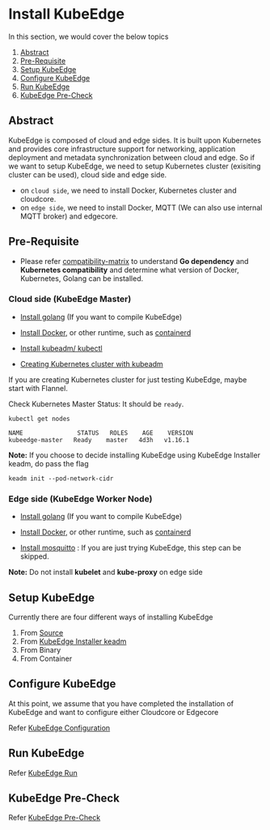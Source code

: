 # Install KubeEdge

In this section, we would cover the below topics

1. [Abstract](#Abstract)
2. [Pre-Requisite](#pre-requisite)
3. [Setup KubeEdge](#setup-kubeEdge)
4. [Configure KubeEdge](#configure-kubeEdge)
5. [Run KubeEdge](#run-kubeedge)
6. [KubeEdge Pre-Check](#kubeedge-pre-check)

## Abstract

KubeEdge is composed of cloud and edge sides. It is built upon Kubernetes and provides core infrastructure support for networking, application deployment and metadata synchronization between cloud and edge. So if we want to setup KubeEdge, we need to setup Kubernetes cluster (exisiting cluster can be used), cloud side and edge side.

+ on `cloud side`, we need to install Docker, Kubernetes cluster and cloudcore.
+ on `edge side`, we need to install Docker, MQTT (We can also use internal MQTT broker) and edgecore.

## Pre-Requisite

+ Please refer [compatibility-matrix](https://github.com/kubeedge/kubeedge#compatibility-matrix) to understand **Go dependency** and **Kubernetes compatibility** and determine what version of Docker, Kubernetes, Golang can be installed.

### Cloud side (KubeEdge Master)

+ [Install golang](https://golang.org/dl/) (If you want to compile KubeEdge)

+ [Install Docker](https://docs.docker.com/install/), or other runtime, such as [containerd](https://github.com/containerd/containerd)

+ [Install kubeadm/ kubectl](https://kubernetes.io/docs/setup/independent/install-kubeadm/)

+ [Creating Kubernetes cluster with kubeadm](<https://kubernetes.io/docs/setup/independent/create-cluster-kubeadm/>)

If you are creating Kubernetes cluster for just testing KubeEdge, maybe start with Flannel.

Check Kubernetes Master Status: It should be `ready`.

```shell
kubectl get nodes

NAME               STATUS   ROLES    AGE    VERSION
kubeedge-master   Ready    master   4d3h   v1.16.1
```

**Note:** If you choose to decide installing KubeEdge using KubeEdge Installer keadm, do pass the flag

```shell
keadm init --pod-network-cidr
```

### Edge side (KubeEdge Worker Node)

+ [Install golang](https://golang.org/dl/) (If you want to compile KubeEdge)

+ [Install Docker](https://docs.docker.com/install/), or other runtime, such as [containerd](https://github.com/containerd/containerd)

+ [Install mosquitto](https://mosquitto.org/download/) : If you are just trying KubeEdge, this step can be skipped.

**Note:** Do not install **kubelet** and **kube-proxy** on edge side

## Setup KubeEdge

Currently there are four different ways of installing KubeEdge

1. From [Source](kubeedge_install_source.md)
2. From [KubeEdge Installer keadm](kubeedge_install_keadm.md)
3. From Binary
4. From Container

## Configure KubeEdge

At this point, we assume that you have completed the installation of KubeEdge and want to configure either Cloudcore or Edgecore

Refer [KubeEdge Configuration](kubeedge_configure.md)

## Run KubeEdge

Refer [KubeEdge Run](kubeedge_run.md)

## KubeEdge Pre-Check

Refer [KubeEdge Pre-Check](kubeedge_precheck.md)
